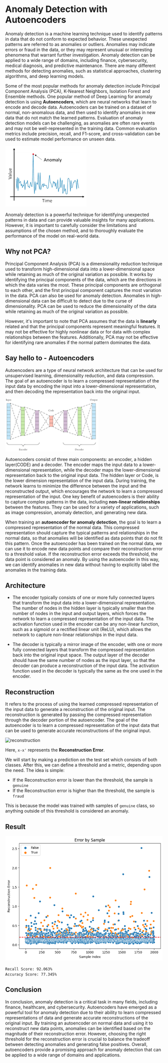 # Anomaly Detection with Autoencoders

Anomaly detection is a machine learning technique used to identify patterns in data that do not conform to expected behavior. These unexpected patterns are referred to as anomalies or outliers. Anomalies may indicate errors or fraud in the data, or they may represent unusual or interesting phenomena that warrant further investigation. Anomaly detection can be applied to a wide range of domains, including finance, cybersecurity, medical diagnosis, and predictive maintenance. There are many different methods for detecting anomalies, such as statistical approaches, clustering algorithms, and deep learning models.

Some of the most popular methods for anomaly detection include Principal Component Analysis (PCA), K-Nearest Neighbors, Isolation Forest and Ensemble methods. One popular method of Deep Learning for anomaly detection is using **Autoencoders**, which are neural networks that learn to encode and decode data. Autoencoders can be trained on a dataset of normal, non-anomalous data, and then used to identify anomalies in new data that do not match the learned patterns. Evaluation of anomaly detection models can be challenging, as anomalies are often rare events and may not be well-represented in the training data. Common evaluation metrics include precision, recall, and F1-score, and cross-validation can be used to estimate model performance on unseen data.

![Image](assets/anomaly.png)

Anomaly detection is a powerful technique for identifying unexpected patterns in data and can provide valuable insights for many applications. However, it is important to carefully consider the limitations and assumptions of the chosen method, and to thoroughly evaluate the performance of the model on real-world data.

## Why not PCA?

Principal Component Analysis (PCA) is a dimensionality reduction technique used to transform high-dimensional data into a lower-dimensional space while retaining as much of the original variation as possible. It works by identifying the principal components of the data, which are the directions in which the data varies the most. These principal components are orthogonal to each other, and the first principal component captures the most variation in the data. PCA can also be used for anomaly detection. Anomalies in high-dimensional data can be difficult to detect due to the curse of dimensionality. PCA can be used to reduce the dimensionality of the data while retaining as much of the original variation as possible.

However, it's important to note that PCA assumes that the data is **linearly** related and that the principal components represent meaningful features. It may not be effective for highly nonlinear data or for data with complex relationships between the features. Additionally, PCA may not be effective for identifying rare anomalies if the normal pattern dominates the data.

## Say hello to - Autoencoders

Autoencoders are a type of neural network architecture that can be used for unsupervised learning, dimensionality reduction, and data compression. The goal of an autoencoder is to learn a compressed representation of the input data by encoding the input into a lower-dimensional representation, and then decoding the representation back into the original input.

![Autoencoder](assets/auto.png)

Autoencoders consist of three main components: an encoder, a hidden layer(CODE) and a decoder. The encoder maps the input data to a lower-dimensional representation, while the decoder maps the lower-dimensional representation back to the original input data. The hidden layer or Code, is the lower dimension representation of the input data. During training, the network learns to minimize the difference between the input and the reconstructed output, which encourages the network to learn a compressed representation of the input. One key benefit of autoencoders is their ability to capture complex patterns in the data, including **non-linear relationships** between the features. They can be used for a variety of applications, such as image compression, anomaly detection, and generating new data.

When training an **autoencoder for anomaly detection**, the goal is to learn a compressed representation of the normal data. This compressed representation should capture the typical patterns and relationships in the normal data, so that anomalies will be identified as data points that do not fit this pattern. Once the autoencoder has been trained on the normal data, we can use it to encode new data points and compare their reconstruction error to a threshold value. If the reconstruction error exceeds the threshold, the data point is considered an anomaly. By using the autoencoder in this way, we can identify anomalies in new data without having to explicitly label the anomalies in the training data.

## Architecture

* The encoder typically consists of one or more fully connected layers that transform the input data into a lower-dimensional representation. The number of nodes in the hidden layer is typically smaller than the number of nodes in the input and output layers, which forces the network to learn a compressed representation of the input data. The activation function used in the encoder can be any non-linear function, such as a sigmoid or a rectified linear unit (ReLU), which allows the network to capture non-linear relationships in the input data.

* The decoder is typically a mirror image of the encoder, with one or more fully connected layers that transform the compressed representation back into the original input space. The output layer of the decoder should have the same number of nodes as the input layer, so that the decoder can produce a reconstruction of the input data. The activation function used in the decoder is typically the same as the one used in the encoder.

## Reconstruction

It refers to the process of using the learned compressed representation of the input data to generate a reconstruction of the original input. The reconstruction is generated by passing the compressed representation through the decoder portion of the autoencoder. The goal of the autoencoder is to learn a compressed representation of the input data that can be used to generate accurate reconstructions of the original input.

![reconstruction](https://miro.medium.com/v2/resize:fit:777/1*ce89U6z-MhgGRln9VRAMxQ.png)

Here, `x-x'` represents the **Reconstruction Error**. 

We will start by making a prediction on the test set which consists of both classes. After this, we can define a threshold and a metric, depending upon the need. The idea is simple:
* If the Reconstruction error is lower than the threshold, the sample is `genuine`
* If the Reconstruction error is higher than the threshold, the sample is `fraud`

This is because the model was trained with samples of `genuine` class, so anything outside of this threshold is considered an anomaly.

## Result

![image](assets/output.png)

`Recall Score: 92.063%`  \
`Accuracy Score: 77.345%`

## Conclusion
In conclusion, anomaly detection is a critical task in many fields, including finance, healthcare, and cybersecurity. Autoencoders have emerged as a powerful tool for anomaly detection due to their ability to learn compressed representations of data and generate accurate reconstructions of the original input. By training an autoencoder on normal data and using it to reconstruct new data points, anomalies can be identified based on the magnitude of their reconstruction error. However, choosing the right threshold for the reconstruction error is crucial to balance the tradeoff between detecting anomalies and generating false positives. Overall, autoencoders provide a promising approach for anomaly detection that can be applied to a wide range of domains and applications. 
